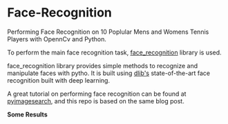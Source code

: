 # Face-Recognition

Performing Face Recognition on 10 Poplular Mens and Womens Tennis Players with OpennCv and Python.

To perform the main face recognition task, [face_recognition](https://github.com/ageitgey/face_recognition) library is used.

face_recognition library provides simple methods to recognize and manipulate faces with pytho. It is built using [dlib's](http://dlib.net/) state-of-the-art face recognition built with deep learning.

A great tutorial on performing face recognition can be found at [pyimagesearch](https://www.pyimagesearch.com/2018/06/18/face-recognition-with-opencv-python-and-deep-learning/), and this repo is based on the same blog post.

**Some Results**  



